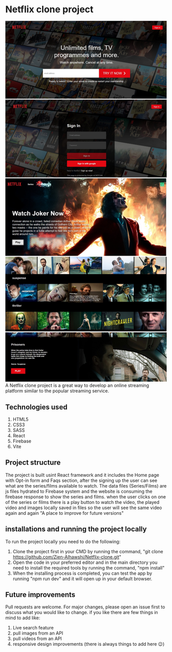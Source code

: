 # Netflix clone project 
<img src="/ScreenShots/homePage.jpg">
<img src="/ScreenShots/SignIn.jpg">
<img src="/ScreenShots/BrowsePage.jpg">
<img src="/ScreenShots/browse_.jpg">
<img src="/ScreenShots/movie_.jpg">
A Netflix clone project is a great way to develop an online streaming platform similar to the popular streaming service. 

## Technologies used 
1. HTML5
2. CSS3
3. SASS
4. React
5. Firebase
6. Vite

## Project structure

The project is built usint React framework and it includes the Home page with Opt-in form and Faqs section, after the signing up the user can see what are the series/films available to watch. 
The data files (Series/Films) are js files hydrated to Firebase system and the website is consuming the firebase response to show the series and films. 
when the user clicks on one of the series or films there is a play button to watch the video, the played video and images locally saved in files so the user will see the same video again and again "A place to improve for future versions" 
## installations and running the project locally
To run the project locally you need to do the following:

1. Clone the project first in your CMD by running the command, "git clone https://github.com/Zien-Alhawshi/Netflix-clone.git"
2. Open the code in your preferred editor and in the main directory you need to install the required tools by running the command, "npm install"
3. When the installing process is completed, you can test the app by running "npm run dev" and it will open up in your default browser.
 

## Future improvements 

Pull requests are welcome. For major changes, please open an issue first to discuss what you would like to change.
if you like there are few things in mind to add like:
1. Live search feature 
2. pull images from an API 
3. pull videos from an API 
4. responsive design improvements (there is always things to add here 😉)

